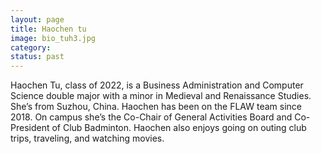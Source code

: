 ```yaml
---
layout: page
title: Haochen tu
image: bio_tuh3.jpg
category:
status: past
---
```


Haochen Tu, class of 2022, is a Business Administration and Computer Science double major with a minor in Medieval and Renaissance Studies. She’s from Suzhou, China. Haochen has been on the FLAW team since 2018. On campus she’s the Co-Chair of General Activities Board and Co-President of Club Badminton. Haochen also enjoys going on outing club trips, traveling, and watching movies.


